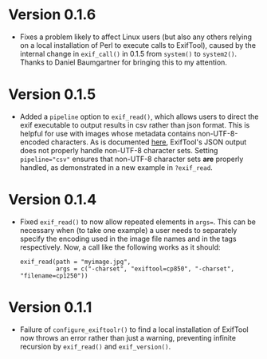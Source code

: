 # Version 0.1.6

* Fixes a problem likely to affect Linux users (but also any others
  relying on a local installation of Perl to execute calls to
  ExifTool), caused by the internal change in `exif_call()` in 0.1.5
  from `system()` to `system2()`. Thanks to Daniel Baumgartner for
  bringing this to my attention.

# Version 0.1.5

* Added a `pipeline` option to `exif_read()`, which allows users to
  direct the exif executable to output results in csv rather than json
  format. This is helpful for use with images whose metadata contains
  non-UTF-8-encoded characters. As is documented
  [here](https://exiftool.org/exiftool_pod.html#Input-output-text-formatting),
  ExifTool's JSON output does not properly handle non-UTF-8 character
  sets. Setting `pipeline="csv"` ensures that non-UTF-8 character sets
  **are** properly handled, as demonstrated in a new example in `?exif_read`.

# Version 0.1.4

* Fixed `exif_read()` to now allow repeated elements in `args=`. This
  can be necessary when (to take one example) a user needs to
  separately specify the encoding used in the image file names and in
  the tags respectively. Now, a call like the following works as it
  should:
  
      exif_read(path = "myimage.jpg", 
	            args = c("-charset", "exiftool=cp850", "-charset", "filename=cp1250"))

# Version 0.1.1

* Failure of `configure_exiftoolr()` to find a local installation of
  ExifTool now throws an error rather than just a warning, preventing
  infinite recursion by `exif_read()` and `exif_version()`.

